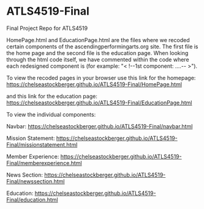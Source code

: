 # ATLS4519-Final
Final Project Repo for ATLS4519 

HomePage.html and EducationPage.html are the files where we recoded certain components of the ascendingperformingarts.org site. The first file is the home page and the second file is the education page. When looking through the html code itself, we have commented within the code where each redesigned component is (for example: "< !--1st component: ....-- >").

To view the recoded pages in your browser use this link for the homepage: https://chelseastockberger.github.io/ATLS4519-Final/HomePage.html

and this link for the education page: https://chelseastockberger.github.io/ATLS4519-Final/EducationPage.html

To view the individual components: 

Navbar: https://chelseastockberger.github.io/ATLS4519-Final/navbar.html

Mission Statement: https://chelseastockberger.github.io/ATLS4519-Final/missionstatement.html 

Member Experience: https://chelseastockberger.github.io/ATLS4519-Final/memberexperience.html

News Section: https://chelseastockberger.github.io/ATLS4519-Final/newssection.html

Education: https://chelseastockberger.github.io/ATLS4519-Final/education.html
